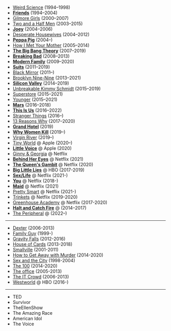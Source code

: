 * [Weird Science](https://www.imdb.com/title/tt0108988/) (1994–1998)
* [**Friends**](https://www.imdb.com/title/tt0108778) (1994–2004)
* [Gilmore Girls](https://www.imdb.com/title/tt0238784) (2000–2007)
* [Two and a Half Men](https://www.imdb.com/title/tt0369179) (2003–2015)
* [**Joey**](https://www.imdb.com/title/tt0375355) (2004–2006)
* [Desperate Housewives](https://www.imdb.com/title/tt0410975) (2004–2012)
* [**Peppa Pig**](https://www.imdb.com/title/tt0426769) (2004–)
* [How I Met Your Mother](https://www.imdb.com/title/tt0460649) (2005–2014)
* [**The Big Bang Theory**](https://www.imdb.com/title/tt0898266) (2007–2019)
* [**Breaking Bad**](https://www.imdb.com/title/tt0903747) (2008–2013)
* [**Modern Family**](https://www.imdb.com/title/tt1442437) (2009–2020)
* [**Suits**](https://www.imdb.com/title/tt1632701) (2011–2019)
* [Black Mirror](https://www.imdb.com/title/tt2085059) (2011–)
* [Brooklyn Nine-Nine](https://www.imdb.com/title/tt2467372) (2013–2021)
* [**Silicon Valley**](https://www.imdb.com/title/tt2575988) (2014–2019)
* [Unbreakable Kimmy Schmidt](https://www.imdb.com/title/tt3339966) (2015–2019)
* [Superstore](https://www.imdb.com/title/tt4477976) (2015–2021)
* [Younger](https://www.imdb.com/title/tt3288518) (2015–2021)
* [**Mars**](https://www.imdb.com/title/tt4939064) (2016–2018)
* [**This Is Us**](https://www.imdb.com/title/tt5555260) (2016–2022)
* [Stranger Things](https://www.imdb.com/title/tt4574334) (2016–)
* [13 Reasons Why](https://www.imdb.com/title/tt1837492) (2017–2020)
* [**Grand Hotel**](https://www.imdb.com/title/tt7671068) (2019)
* [**Why Women Kill**](https://www.imdb.com/title/tt9054904) (2019–)
* [Virgin River](https://www.imdb.com/title/tt9077530) (2019–)
* [Tiny World](https://www.imdb.com/title/tt13007904) @ Apple (2020–)
* [**Little Voice**](https://www.imdb.com/title/tt8521376) @ Apple (2020)
* [Ginny & Georgia](https://www.imdb.com/title/tt10813940) @ Netflix
* [**Behind Her Eyes**](https://www.imdb.com/title/tt9698442) @ Netflix (2021)
* [**The Queen's Gambit**](https://www.imdb.com/title/tt10048342) @ Netflix (2020)
* [**Big Little Lies**](https://www.imdb.com/title/tt3920596) @ HBO (2017-2019)
* [**Sex/Life**](https://www.imdb.com/title/tt10839422) @ Netflix (2021-)
* [**You**](https://www.imdb.com/title/tt7335184) @ Netflix (2018-)
* [**Maid**](https://www.imdb.com/title/tt11337908) @ Netflix (2021)
* [Pretty Smart](https://www.imdb.com/title/tt14369056/) @ Netflix (2021-)
* [Trinkets](https://www.imdb.com/title/tt9134194/) @ Netflix (2019-2020)
* [Greenhouse Academy](https://www.imdb.com/title/tt6076336/) @ Netflix (2017-2020)
* [**Halt and Catch Fire**](https://www.imdb.com/title/tt2543312/) @ (2014–2017)
* [The Peripheral](https://www.imdb.com/title/tt8291284/) @ (2022–)
--------
* [Dexter](https://www.imdb.com/title/tt0773262) (2006-2013)
* [Family Guy](https://www.imdb.com/title/tt0182576) (1999-)
* [Gravity Falls](https://www.imdb.com/title/tt1865718) (2012-2016)
* [House of Cards](https://www.imdb.com/title/tt1856010) (2013-2018)
* [Smallville](https://www.imdb.com/title/tt0279600) (2001-2011)
* [How to Get Away with Murder](https://www.imdb.com/title/tt3205802) (2014-2020)
* [Sex and the City](https://www.imdb.com/title/tt0159206) (1998-2004)
* [The 100](https://www.imdb.com/title/tt2661044) (2014-2020)
* [The office](https://www.imdb.com/title/tt0386676) (2005-2013)
* [The IT Crowd](https://www.imdb.com/title/tt0487831) (2006-2013)
* [Westworld](https://www.imdb.com/title/tt0475784) @ HBO (2016-)
--------
* TED
* Survivor
* TheEllenShow
* The Amazing Race
* American Idol
* The Voice
